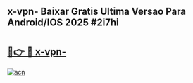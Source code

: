 ## x-vpn- Baixar Gratis Ultima Versao Para Android/IOS 2025 #2i7hi

# <h2><a href="https://ainizakaria.my?title=x-vpn-&ref=20M">🔗👉 🔴 x-vpn-</a></h2>

[![acn](https://github.com/user-attachments/assets/0f9c940e-d8b0-45ae-aac7-cd30a18b3e1c)](https://ainizakaria.my?title=x-vpn-&ref=20M)


